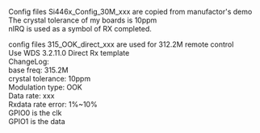 Config files Si446x_Config_30M_xxx are copied from manufactor's demo  
The crystal tolerance of my boards is 10ppm  
nIRQ is used as a symbol of RX completed.  

config files 315_OOK_direct_xxx are used for 312.2M remote control  
Use WDS 3.2.11.0 Direct Rx template  
ChangeLog:  
base freq: 315.2M  
crystal tolerance: 10ppm  
Modulation type: OOK  
Data rate: xxx  
Rxdata rate error: 1%~10%  
GPIO0 is the clk  
GPIO1 is the data  